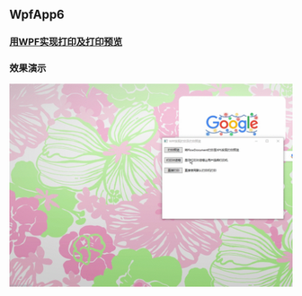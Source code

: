 ## WpfApp6

### [用WPF实现打印及打印预览](https://www.cnblogs.com/guogangj/archive/2013/02/27/2934733.html)

### 效果演示

![](./file/JMpLN5tjNA.gif)